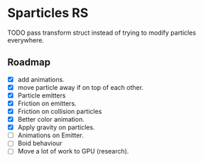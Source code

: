 # Sparticles RS

TODO pass transform struct instead of trying to modify particles everywhere.

## Roadmap
- [x] add animations.
- [x] move particle away if on top of each other.
- [x] Particle emitters
- [x] Friction on emitters.
- [x] Friction on collision particles
- [x] Better color animation.
- [x] Apply gravity on particles.
- [ ] Animations on Emitter.
- [ ] Boid behaviour
- [ ] Move a lot of work to GPU (research).

